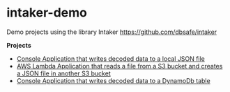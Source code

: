 # intaker-demo
Demo projects using the library Intaker
https://github.com/dbsafe/intaker

**Projects**
- [Console Application that writes decoded data to a local JSON file](IntakerDemos/IntakerConsole/Readme.md)
- [AWS Lambda Application that reads a file from a S3 bucket and creates a JSON file in another S3 bucket](IntakerDemos/IntakerAWSLambda/Readme.md)
- [Console Application that writes decoded data to a DynamoDb table](IntakerDemos/IntakerConsoleToDynamoDb/Readme.md)

